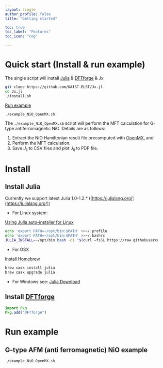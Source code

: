 ```yaml
---
layout: single
author_profile: false
title: "Getting started"

toc: true
toc_label: "Features"
toc_icon: "cog"

---
```

# Quick start (Install & run example)

The single script will install [Julia](#install-julia-httpsjulialangorg) & [DFTforge](#install-dftforge) & Jx

``` bash
git clone https://github.com/KAIST-ELST/Jx.jl
cd Jx.jl
./install.sh
```
[Run example](#run-example)

```
./example_NiO_OpenMX.sh
```

The `./example_NiO_OpenMX.sh` script will perform the MFT calculation for G-type antiferromagnetic NiO.
Details are as follows:
1. Extract the NiO Hamiltonian result file precomputed with [OpenMX](www.openmx-square.org/), and
2. Perform the MFT calculation.
3. Save  *J*<sub>ij</sub> to CSV files and plot *J*<sub>ij</sub> to PDF file.

# Install

## Install Julia


Currently we support latest Julia 1.0-1.2.* ([https://julialang.org/](https://julialang.org/))

 * For Linux system:

[Using Julia auto-installer for Linux](https://github.com/abelsiqueira/jill)

 ```bash
echo 'export PATH=~/opt/bin:$PATH' >>~/.profile
echo 'export PATH=~/opt/bin:$PATH' >>~/.bashrc
JULIA_INSTALL=~/opt/bin bash -ci "$(curl –fsSL https://raw.githubusercontent.com/abelsiqueira/jill/master/jill.sh)"
 ```
 * For OSX

Install [Homebrew](https://brew.sh/)

```bash
brew cask install julia
brew cask upgrade julia
```

 * For Windows see: [Julia Download](https://julialang.org/downloads/)


## Install [DFTforge](https://kaist-elst.github.io/DFTforge.jl/)
```julia
import Pkg
Pkg.add("DFTforge")
```
<!---
<figure>
   <a href="">
   <img src="/assets/images/install2.gif"  
      alt="Install example" />
   </a>
     <!- style="max-height: 200px;" ->
   <figcaption> Easy install</figcaption>
</figure>
--->


# Run example

## G-type AFM (anti ferromagnetic) NiO example
```bash
./example_NiO_OpenMX.sh
```
